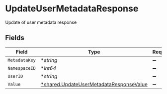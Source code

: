 # UpdateUserMetadataResponse

Update of user metadata response


## Fields

| Field                                                                                                    | Type                                                                                                     | Required                                                                                                 | Description                                                                                              |
| -------------------------------------------------------------------------------------------------------- | -------------------------------------------------------------------------------------------------------- | -------------------------------------------------------------------------------------------------------- | -------------------------------------------------------------------------------------------------------- |
| `MetadataKey`                                                                                            | **string*                                                                                                | :heavy_minus_sign:                                                                                       | N/A                                                                                                      |
| `NamespaceID`                                                                                            | **int64*                                                                                                 | :heavy_minus_sign:                                                                                       | N/A                                                                                                      |
| `UserID`                                                                                                 | **string*                                                                                                | :heavy_minus_sign:                                                                                       | N/A                                                                                                      |
| `Value`                                                                                                  | [*shared.UpdateUserMetadataResponseValue](../../../pkg/models/shared/updateusermetadataresponsevalue.md) | :heavy_minus_sign:                                                                                       | N/A                                                                                                      |